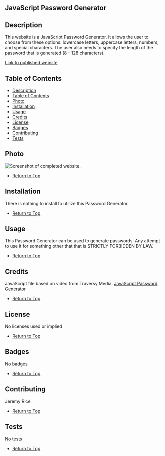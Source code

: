 ## JavaScript Password Generator

## Description 

This website is a JavaScript Password Generator. It allows the user to choose from these options: lowercase letters, uppercase letters, numbers, and special characters. The user also needs to specify the length of the password that is generated (8 - 128 characters). 

[Link to published website](https://jdavidrice.github.io/Password_Generator_2/)

## Table of Contents

* [Description](#Description)
* [Table of Contents](#Table-of-Contents)
* [Photo](#Photo)
* [Installation](#Installation)
* [Usage](#Usage)
* [Credits](#Credits)
* [License](#License)
* [Badges](#Badges)
* [Contributing](#Contributing)
* [Tests](#Tests)

## Photo

![Screenshot of completed website.]()

* [Return to Top](#Javascript-Password-Generator)

## Installation

There is nothing to install to utilize this Password Generator. 

* [Return to Top](#Javascript-Password-Generator)

## Usage 

This Password Generator can be used to generate passwords. Any attempt to use it for something other that that is STRICTLY FORBIDDEN BY LAW. 

* [Return to Top](#Javascript-Password-Generator)

## Credits

JavaScript file based on video from Traversy Media. [JavaScript Password Generator](https://www.youtube.com/watch?v=duNmhKgtcsI)

* [Return to Top](#Javascript-Password-Generator)

## License

No licenses used or implied 

* [Return to Top](#Javascript-Password-Generator)

## Badges

No badges 

* [Return to Top](#Javascript-Password-Generator)

## Contributing

Jeremy Rice

* [Return to Top](#Javascript-Password-Generator)

## Tests

No tests

* [Return to Top](#Javascript-Password-Generator)

